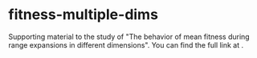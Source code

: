 # fitness-multiple-dims
Supporting material to the study of "The behavior of mean fitness during range expansions in different dimensions". You can find the full link at .
